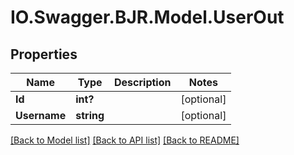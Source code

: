 # IO.Swagger.BJR.Model.UserOut
## Properties

Name | Type | Description | Notes
------------ | ------------- | ------------- | -------------
**Id** | **int?** |  | [optional] 
**Username** | **string** |  | [optional] 

[[Back to Model list]](../README.md#documentation-for-models) [[Back to API list]](../README.md#documentation-for-api-endpoints) [[Back to README]](../README.md)


